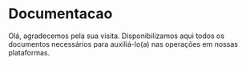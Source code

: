 # Documentacao
 Olá, agradecemos pela sua visita. Disponibilizamos aqui todos os documentos necessários para auxiliá-lo(a) nas operações em nossas plataformas.
